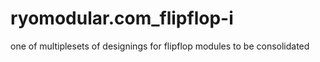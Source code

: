 # ryomodular.com_flipflop-i
 one of multiplesets of designings for flipflop modules to be consolidated
